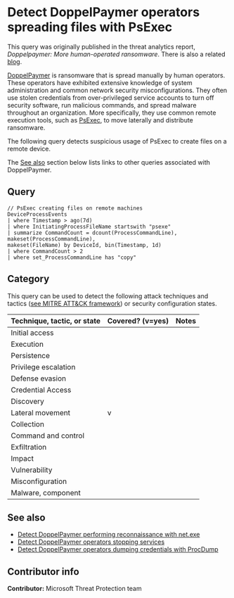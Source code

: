 # Detect DoppelPaymer operators spreading files with PsExec

This query was originally published in the threat analytics report, *Doppelpaymer: More human-operated ransomware*. There is also a related [blog](https://msrc-blog.microsoft.com/2019/11/20/customer-guidance-for-the-dopplepaymer-ransomware/).

[DoppelPaymer](https://www.microsoft.com/en-us/wdsi/threats/malware-encyclopedia-description?Name=Trojan:Win32/DoppelPaymer!MTB&threatId=-2147205372) is ransomware that is spread manually by human operators. These operators have exhibited extensive knowledge of system administration and common network security misconfigurations. They often use stolen credentials from over-privileged service accounts to turn off security software, run malicious commands, and spread malware throughout an organization. More specifically, they use common remote execution tools, such as [PsExec](https://docs.microsoft.com/en-us/sysinternals/downloads/psexec), to move laterally and distribute ransomware.

The following query detects suspicious usage of PsExec to create files on a remote device.

The [See also](#See-also) section below lists links to other queries associated with DoppelPaymer.

## Query

```Kusto
// PsExec creating files on remote machines
DeviceProcessEvents
| where Timestamp > ago(7d)
| where InitiatingProcessFileName startswith "psexe"
| summarize CommandCount = dcount(ProcessCommandLine), makeset(ProcessCommandLine),
makeset(FileName) by DeviceId, bin(Timestamp, 1d)
| where CommandCount > 2
| where set_ProcessCommandLine has "copy"
```

## Category

This query can be used to detect the following attack techniques and tactics ([see MITRE ATT&CK framework](https://attack.mitre.org/)) or security configuration states.

| Technique, tactic, or state | Covered? (v=yes) | Notes |
|-|-|-|
| Initial access |  |  |
| Execution |  |  |
| Persistence |  |  |
| Privilege escalation |  |  |
| Defense evasion |  |  |
| Credential Access |  |  |
| Discovery |  |  |
| Lateral movement | v |  |
| Collection |  |  |
| Command and control |  |  |
| Exfiltration |  |  |
| Impact |  |  |
| Vulnerability |  |  |
| Misconfiguration |  |  |
| Malware, component |  |  |

## See also

* [Detect DoppelPaymer performing reconnaissance with net.exe](../Discovery/doppelpaymer.md)
* [Detect DoppelPaymer operators stopping services](../Defense%20evasion/doppelpaymer-stop-services.md)
* [Detect DoppelPaymer operators dumping credentials with ProcDump](../Credential%20Access/doppelpaymer-procdump.md)

## Contributor info

**Contributor:** Microsoft Threat Protection team
